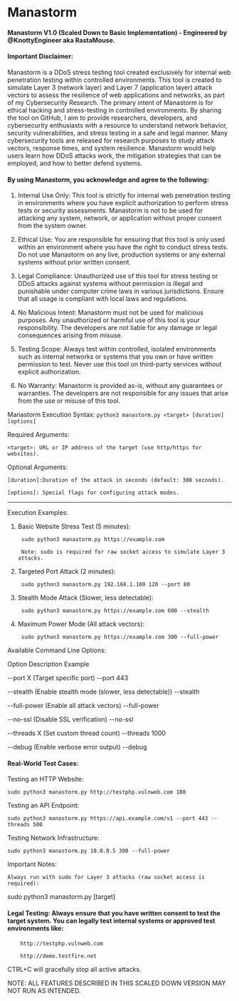 # Manastorm
#### Manastorm V1.0 (Scaled Down to Basic Implementation) - Engineered by @KnottyEngineer aka RastaMouse.

#### Important Disclaimer:

Manastorm is a DDoS stress testing tool created exclusively for internal web penetration testing within controlled environments. This tool is created to simulate Layer 3 (network layer) and Layer 7 (application layer) attack vectors to assess the resilience of web applications and networks, as part of my Cybersecurity Research. The primary intent of Manastorm is for ethical hacking and stress-testing in controlled environments. By sharing the tool on GitHub, I aim to provide researchers, developers, and cybersecurity enthusiasts with a resource to understand network behavior, security vulnerabilities, and stress testing in a safe and legal manner.  Many cybersecurity tools are released for research purposes to study attack vectors, response times, and system resilience. Manastorm would help users learn how DDoS attacks work, the mitigation strategies that can be employed, and how to better defend systems.

#### By using Manastorm, you acknowledge and agree to the following:

1. Internal Use Only: This tool is strictly for internal web penetration testing in environments where 
    you have explicit authorization to perform stress tests or security assessments. Manastorm is not to 
    be used for attacking any system, network, or application without proper consent from the system owner.

2. Ethical Use: You are responsible for ensuring that this tool is only used within an environment where 
    you have the right to conduct stress tests. Do not use Manastorm on any live, production systems or any 
    external systems without prior written consent.

3. Legal Compliance: Unauthorized use of this tool for stress testing or DDoS attacks against systems 
    without permission is illegal and punishable under computer crime laws in various jurisdictions. Ensure 
    that all usage is compliant with local laws and regulations.

4. No Malicious Intent: Manastorm must not be used for malicious purposes. Any unauthorized or harmful use 
    of this tool is your responsibility. The developers are not liable for any damage or legal consequences arising 
    from misuse.

5. Testing Scope: Always test within controlled, isolated environments such as internal networks or systems that 
    you own or have written permission to test. Never use this tool on third-party services without explicit authorization.

6. No Warranty: Manastorm is provided as-is, without any guarantees or warranties. The developers are not responsible 
    for any issues that arise from the use or misuse of this tool.


Manastorm Execution Syntax:
`python3 manastorm.py <target> [duration] [options]`

Required Arguments:

    <target>: URL or IP address of the target (use http/https for websites).

Optional Arguments:

    [duration]:Duration of the attack in seconds (default: 300 seconds).

    [options]: Special flags for configuring attack modes.


______________________________________________________________


Execution Examples:

1. Basic Website Stress Test (5 minutes):

        sudo python3 manastorm.py https://example.com

        Note: sudo is required for raw socket access to simulate Layer 3 attacks.

2. Targeted Port Attack (2 minutes):

        sudo python3 manastorm.py 192.168.1.100 120 --port 80

4. Stealth Mode Attack (Slower, less detectable):

        sudo python3 manastorm.py https://example.com 600 --stealth

5. Maximum Power Mode (All attack vectors):

        sudo python3 manastorm.py https://example.com 300 --full-power



Available Command Line Options:

Option	    Description	   Example

--port X	(Target specific port)	    --port 443

--stealth	(Enable stealth mode (slower, less detectable))	--stealth

--full-power	(Enable all attack vectors)	--full-power

--no-ssl	(Disable SSL verification)	--no-ssl

--threads X	(Set custom thread count)	--threads 1000

--debug	(Enable verbose error output)	--debug






#### Real-World Test Cases:

Testing an HTTP Website:

    sudo python3 manastorm.py http://testphp.vulnweb.com 180

Testing an API Endpoint:

    sudo python3 manastorm.py https://api.example.com/v1 --port 443 --threads 500

Testing Network Infrastructure:

    sudo python3 manastorm.py 10.0.0.5 300 --full-power


Important Notes:

    Always run with sudo for Layer 3 attacks (raw socket access is required):

sudo python3 manastorm.py [target]

#### Legal Testing: Always ensure that you have written consent to test the target system. You can legally test internal systems or approved test environments like:

        http://testphp.vulnweb.com

        http://demo.testfire.net

CTRL+C will gracefully stop all active attacks.

NOTE: ALL FEATURES DESCRIBED IN THIS SCALED DOWN VERSION MAY NOT RUN AS INTENDED.
